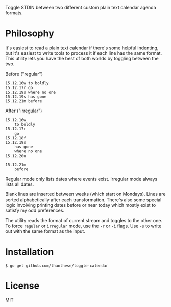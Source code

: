 Toggle STDIN between two different custom plain text calendar agenda formats.

# Philosophy

It's easiest to read a plain text calendar if there's some helpful indenting, but it's easiest to write tools to process it if each line has the same format. This utility lets you have the best of both worlds by toggling between the two.

Before ("regular")

    15.12.16w to boldly
    15.12.17r go
    15.12.19s where no one
    15.12.19s has gone
    15.12.21m before

After ("irregular")

    15.12.16w
        to boldly
    15.12.17r
        go
    15.12.18f
    15.12.19s
        has gone
        where no one
    15.12.20u

    15.12.21m
        before

Regular mode only lists dates where events exist. Irregular mode always lists all dates.

Blank lines are inserted between weeks (which start on Mondays). Lines are sorted alphabetically after each transformation. There's also some special logic involving printing dates before or near today which mostly exist to satisfy my odd preferences.

The utility reads the format of current stream and toggles to the other one. To force `regular` or `irregular` mode, use the `-r` or `-i` flags. Use `-s` to write out with the same format as the input.

# Installation

    $ go get github.com/thanthese/toggle-calendar

# License

MIT
